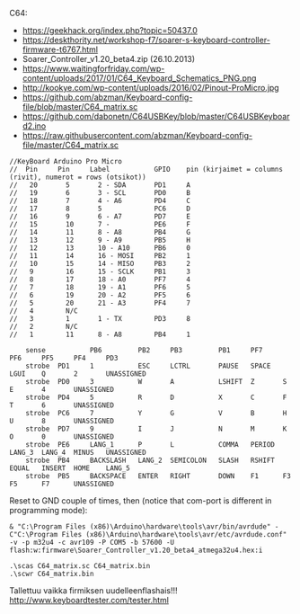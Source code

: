 C64:
- https://geekhack.org/index.php?topic=50437.0
- https://deskthority.net/workshop-f7/soarer-s-keyboard-controller-firmware-t6767.html
- Soarer_Controller_v1.20_beta4.zip (26.10.2013)
- https://www.waitingforfriday.com/wp-content/uploads/2017/01/C64_Keyboard_Schematics_PNG.png
- http://kookye.com/wp-content/uploads/2016/02/Pinout-ProMicro.jpg
- https://github.com/abzman/Keyboard-config-file/blob/master/C64_matrix.sc
- https://github.com/dabonetn/C64USBKey/blob/master/C64USBKeyboard2.ino
- https://raw.githubusercontent.com/abzman/Keyboard-config-file/master/C64_matrix.sc

```
//KeyBoard Arduino Pro Micro 
//  Pin     Pin     Label			GPIO	pin (kirjaimet = columns (rivit), numerot = rows (otsikot))
//   20       5       2 - SDA		PD1		A
//   19       6       3 - SCL		PD0		B
//   18       7       4 - A6		PD4		C
//   17       8       5				PC6		D
//   16       9       6 - A7		PD7		E
//   15       10      7 - 			PE6		F
//   14       11      8 - A8 		PB4		G
//   13       12      9 - A9 		PB5		H
//   12       13      10 - A10 		PB6		0
//   11       14      16 - MOSI 	PB2		1
//   10       15      14 - MISO 	PB3		2
//   9        16      15 - SCLK 	PB1		3
//   8        17      18 - A0 		PF7		4
//   7        18      19 - A1 		PF6		5
//   6        19      20 - A2 		PF5		6
//   5        20      21 - A3 		PF4		7
//   4        N/C
//   3        1       1 - TX		PD3		8
//   2        N/C
//   1        11      8 - A8 		PB4		1
```
```
	sense			PB6			PB2		PB3			PB1		PF7		PF6		PF5		PF4		PD3
	strobe	PD1		1			ESC		LCTRL		PAUSE	SPACE	LGUI	Q		2		UNASSIGNED
	strobe	PD0		3			W		A			LSHIFT	Z		S		E		4		UNASSIGNED
	strobe	PD4		5			R		D			X		C		F		T		6		UNASSIGNED
	strobe	PC6		7			Y		G			V		B		H		U		8		UNASSIGNED
	strobe	PD7		9			I		J			N		M		K		O		0		UNASSIGNED
	strobe	PE6		LANG_1		P		L			COMMA	PERIOD	LANG_3	LANG_4	MINUS	UNASSIGNED
	strobe	PB4		BACKSLASH	LANG_2	SEMICOLON	SLASH	RSHIFT	EQUAL	INSERT	HOME	LANG_5
	strobe	PB5		BACKSPACE	ENTER	RIGHT		DOWN	F1		F3		F5		F7		UNASSIGNED
```
Reset to GND couple of times, then (notice that com-port is different in programming mode):
```
& "C:\Program Files (x86)\Arduino\hardware\tools\avr/bin/avrdude" -C"C:\Program Files (x86)\Arduino\hardware\tools\avr/etc/avrdude.conf" -v -p m32u4 -c avr109 -P COM5 -b 57600 -U flash:w:firmware\Soarer_Controller_v1.20_beta4_atmega32u4.hex:i
```
```
.\scas C64_matrix.sc C64_matrix.bin
.\scwr C64_matrix.bin
```
Tallettuu vaikka firmiksen uudelleenflashais!!!
http://www.keyboardtester.com/tester.html

